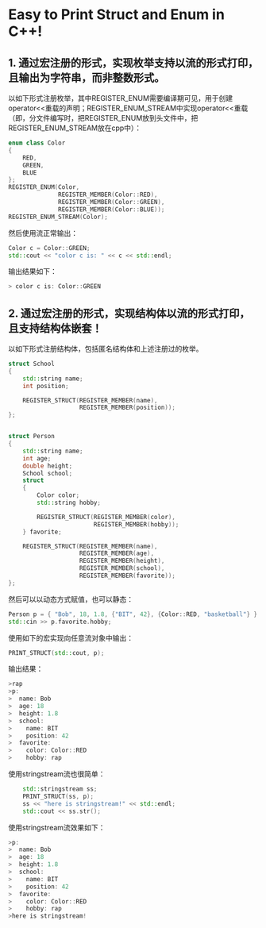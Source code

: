 # Easy to Print Struct and Enum in C++!

## 1. 通过宏注册的形式，实现枚举支持以流的形式打印，且输出为字符串，而非整数形式。 
以如下形式注册枚举，其中REGISTER_ENUM需要编译期可见，用于创建operator<<重载的声明；REGISTER_ENUM_STREAM中实现operator<<重载（即，分文件编写时，把REGISTER_ENUM放到头文件中，把REGISTER_ENUM_STREAM放在cpp中）：
``` c++
enum class Color
{
    RED,
    GREEN,
    BLUE
};
REGISTER_ENUM(Color,
              REGISTER_MEMBER(Color::RED),
              REGISTER_MEMBER(Color::GREEN),
              REGISTER_MEMBER(Color::BLUE));
REGISTER_ENUM_STREAM(Color);
```
然后使用流正常输出：
``` c++
Color c = Color::GREEN;
std::cout << "color c is: " << c << std::endl;
```
输出结果如下：  
``` c++
> color c is: Color::GREEN
```
  
## 2. 通过宏注册的形式，实现结构体以流的形式打印，且支持结构体嵌套！  
以如下形式注册结构体，包括匿名结构体和上述注册过的枚举。
``` c++
struct School
{
    std::string name;
    int position;

    REGISTER_STRUCT(REGISTER_MEMBER(name),
                    REGISTER_MEMBER(position));
};


struct Person
{
    std::string name;
    int age;
    double height;
    School school;
    struct 
    {
        Color color;
        std::string hobby;

        REGISTER_STRUCT(REGISTER_MEMBER(color),
                        REGISTER_MEMBER(hobby));
    } favorite;

    REGISTER_STRUCT(REGISTER_MEMBER(name),
                    REGISTER_MEMBER(age),
                    REGISTER_MEMBER(height),
                    REGISTER_MEMBER(school),
                    REGISTER_MEMBER(favorite));
};
```
然后可以以动态方式赋值，也可以静态：
``` c++
Person p = { "Bob", 18, 1.8, {"BIT", 42}, {Color::RED, "basketball"} };
std::cin >> p.favorite.hobby;
```
使用如下的宏实现向任意流对象中输出：
``` c++
PRINT_STRUCT(std::cout, p);
```
输出结果：
``` c++
>rap  
>p:  
>  name: Bob  
>  age: 18  
>  height: 1.8  
>  school:  
>    name: BIT  
>    position: 42  
>  favorite:  
>    color: Color::RED  
>    hobby: rap  
```
使用stringstream流也很简单：
``` c++
    std::stringstream ss;
    PRINT_STRUCT(ss, p);
    ss << "here is stringstream!" << std::endl;
    std::cout << ss.str();
```
使用stringstream流效果如下：
``` c++
>p:
>  name: Bob
>  age: 18
>  height: 1.8
>  school:
>    name: BIT
>    position: 42
>  favorite:
>    color: Color::RED
>    hobby: rap
>here is stringstream!
```
